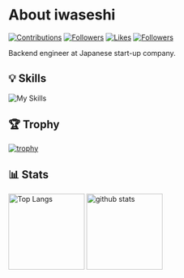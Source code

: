 # About iwaseshi

[![Contributions](https://badgen.org/img/qiita/470_aaa/contributions?style=plastic)](https://qiita.com/470_aaa) [![Followers](https://badgen.org/img/qiita/470_aaa/followers?style=plastic)](https://qiita.com/470_aaa) [![Likes](https://badgen.org/img/zenn/burizae/likes?style=plastic)](https://zenn.dev/burizae) [![Followers](https://badgen.org/img/zenn/burizae/followers?style=plastic)](https://zenn.dev/burizae)

Backend engineer at Japanese start-up company.

## 💡 Skills


![My Skills](https://skillicons.dev/icons?i=go,java,kotlin,gradle,py,js,ts,nodejs,nextjs,angular,ktor,spring,html,css,gcp,aws,docker,kafka,mysql,jenkins,githubactions,github,gitlab,vscode,idea,&perline=7)

## 🏆 Trophy

[![trophy](https://github-profile-trophy.vercel.app/?username=iwaseshi&theme=onedark)](https://github.com/iwaseshi)

## 📊 Stats

<p align="left">
  <img alt="Top Langs" height="150px" src="https://github-readme-stats.vercel.app/api/top-langs/?username=iwaseshi&layout=compact&show_icons=true&theme=onedark" />
  <img alt="github stats" height="150px" src="https://github-readme-stats.vercel.app/api?username=iwaseshi&theme=onedark&show_icons=ture" />
</p>
